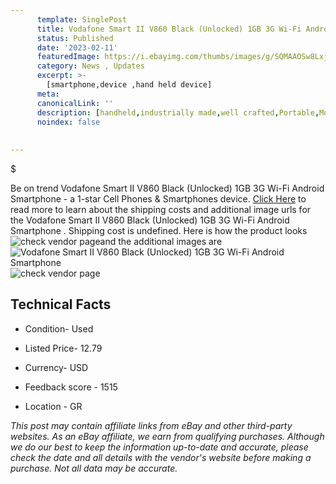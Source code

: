 ```yaml
---
      template: SinglePost
      title: Vodafone Smart II V860 Black (Unlocked) 1GB 3G Wi-Fi Android Smartphone 
      status: Published
      date: '2023-02-11'
      featuredImage: https://i.ebayimg.com/thumbs/images/g/SQMAAOSw8LxjlD55/s-l225.jpg
      category: News , Updates
      excerpt: >-
        [smartphone,device ,hand held device]
      meta:
      canonicalLink: ''
      description: [handheld,industrially made,well crafted,Portable,Mobile,Compact,Convenient,Lightweight,Maneuverable,Man-portable,Miniature,Carriable,Hand-held,Light,Holdable,Transportable,Mobile device,Pocket-sized,On-the-go,Wireless,Cordless,Compact size,Convenient size, smartphone,device ,hand held device]
      noindex: false
      
        
---
```

$

Be on trend Vodafone Smart II V860 Black (Unlocked) 1GB 3G Wi-Fi Android Smartphone  - a 1-star Cell Phones & Smartphones device. [Click Here](https://www.ebay.com/itm/225291044475?hash=item347464867b%3Ag%3ASQMAAOSw8LxjlD55&mkevt=1&mkcid=1&mkrid=711-53200-19255-0&campid=%253CePNCampaignId%253E&customid=%253CreferenceId%253E&toolid=10049) to read more to learn about the shipping costs and additional image urls for the Vodafone Smart II V860 Black (Unlocked) 1GB 3G Wi-Fi Android Smartphone . Shipping cost is undefined. Here is how the product looks ![check vendor page](https://i.ebayimg.com/thumbs/images/g/SQMAAOSw8LxjlD55/s-l225.jpg)and the additional images are![Vodafone Smart II V860 Black (Unlocked) 1GB 3G Wi-Fi Android Smartphone ](https://i.ebayimg.com/images/g/SQMAAOSw8LxjlD55/s-l1600.jpg)![check vendor page](https://origin-galleryplus.ebayimg.com/ws/web/225291044475_2_0_1/225x225.jpg,https://origin-galleryplus.ebayimg.com/ws/web/225291044475_3_0_1/225x225.jpg,https://origin-galleryplus.ebayimg.com/ws/web/225291044475_4_0_1/225x225.jpg,https://origin-galleryplus.ebayimg.com/ws/web/225291044475_5_0_1/225x225.jpg,https://origin-galleryplus.ebayimg.com/ws/web/225291044475_6_0_1/225x225.jpg,https://origin-galleryplus.ebayimg.com/ws/web/225291044475_7_0_1/225x225.jpg,https://origin-galleryplus.ebayimg.com/ws/web/225291044475_8_0_1/225x225.jpg,https://origin-galleryplus.ebayimg.com/ws/web/225291044475_9_0_1/225x225.jpg,https://origin-galleryplus.ebayimg.com/ws/web/225291044475_10_0_1/225x225.jpg,https://origin-galleryplus.ebayimg.com/ws/web/225291044475_11_0_1/225x225.jpg,https://origin-galleryplus.ebayimg.com/ws/web/225291044475_12_0_1/225x225.jpg,https://origin-galleryplus.ebayimg.com/ws/web/225291044475_13_0_1/225x225.jpg,https://origin-galleryplus.ebayimg.com/ws/web/225291044475_14_0_1/225x225.jpg,https://origin-galleryplus.ebayimg.com/ws/web/225291044475_15_0_1/225x225.jpg,https://origin-galleryplus.ebayimg.com/ws/web/225291044475_16_0_1/225x225.jpg)



 ## Technical Facts 



     
      

 - Condition- Used 


      

 - Listed Price- 12.79 


      

 - Currency- USD 


      

 - Feedback score - 1515 


      

 - Location - GR 


      
      

 *_This post may contain affiliate links from eBay and other third-party websites. As an eBay affiliate, we earn from qualifying purchases. Although we do our best to keep the information up-to-date and accurate, please check the date and all details with the vendor's website before making a purchase. Not all data may be accurate._*






